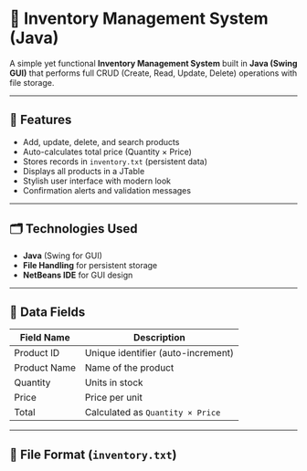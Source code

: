 # 🧮 Inventory Management System (Java)

A simple yet functional **Inventory Management System** built in **Java (Swing GUI)** that performs full CRUD (Create, Read, Update, Delete) operations with file storage.

---

## 🚀 Features
- Add, update, delete, and search products
- Auto-calculates total price (Quantity × Price)
- Stores records in `inventory.txt` (persistent data)
- Displays all products in a JTable
- Stylish user interface with modern look
- Confirmation alerts and validation messages

---

## 🗂️ Technologies Used
- **Java** (Swing for GUI)
- **File Handling** for persistent storage
- **NetBeans IDE** for GUI design

---

## 🧾 Data Fields
| Field Name   | Description               |
|---------------|---------------------------|
| Product ID    | Unique identifier (auto-increment) |
| Product Name  | Name of the product        |
| Quantity      | Units in stock             |
| Price         | Price per unit             |
| Total         | Calculated as `Quantity × Price` |

---

## 💾 File Format (`inventory.txt`)


